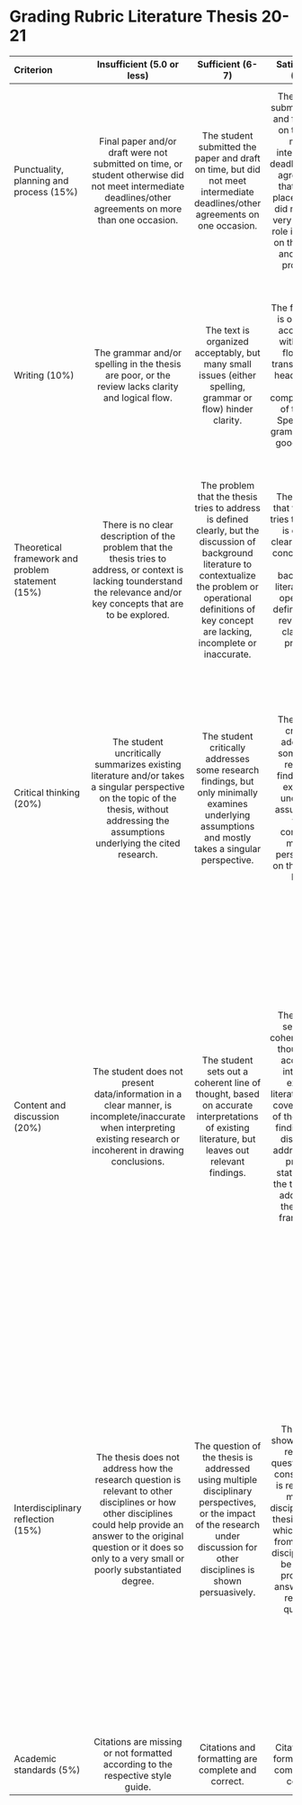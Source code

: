 # Grading Rubric Literature Thesis 20-21

|Criterion|Insufficient (5.0 or less)|Sufficient (6-7)|Satisfactory (7-8)|Good (8-9)|Excellent (9-10)| 
|:--- |:----: |:---:|:---: |:----: |:---: |
|Punctuality, planning and process (15%)|Final paper and/or draft were not submitted on time, or student otherwise did not meet intermediate deadlines/other agreements on more than one occasion.|The student submitted the paper and draft on time, but did not meet intermediate deadlines/other agreements on one occasion.|The student submitted draft and final work on time and met all intermediate deadlines/other agreements that were in place. Student did not take a very proactive role in working on the project and solving problems.|The student submitted draft and final work in time and took a proactive stance towards work that needed to be done and problems that needed to be solved.|The student submitted draft and final work in time and was very proactive during the whole process of creating the thesis, foreseeing issues and possible solutions and acting accordingly to solve them ahead of time.|
|Writing (10%)|The grammar and/or spelling in the thesis are poor, or the review lacks clarity and logical flow.|The text is organized acceptably, but many small issues (either spelling, grammar or flow) hinder clarity.|The final paper is organized acceptably, with logical flows and transitions and headings that ease comprehension of the text. Spelling and grammar are of good quality.|The final paper is very well organized. The writing is clear, parsimonious and makes good use of logical flow. Headings are helpful and used consistently.|The final paper is very well organized. The writing is clear, parsimonious and makes good use of logical flow. Headings are helpful and used consistently. Thoughts are articulated very well, leading to highly effective communication.|
|Theoretical framework and problem statement (15%)|There is no clear description of the problem that the thesis tries to address, or context is lacking tounderstand the relevance and/or key concepts that are to be explored.|The problem that the thesis tries to address is defined clearly, but the discussion of background literature to contextualize the problem or operational definitions of key concept are lacking, incomplete or inaccurate.|The problem that the thesis tries to address is defined clearly and key concepts from the background literature and operational definitions are reviewed to clarify the problem.|The problem that the thesis tries to address is defined clearly, operational definitions are given and the student has integrated a variety of sources to properly contextualize said problem.|The student has not only given clear operational definitions and an integrated theoretical framework that draws on a variety of sources, but also identified an important problem that warrants the literature research.|
|Critical thinking (20%)|The student uncritically summarizes existing literature and/or takes a singular perspective on the topic of the thesis, without addressing the assumptions underlying the cited research.|The student critically addresses some research findings, but only minimally examines underlying assumptions and mostly takes a singular perspective.|The student critically addresses some of the research findings and examines underlying assumptions, while comparing multiple perspectives on the topic at hand.|The student critically addresses the research body under examination and takes a clear position by comparing multiple perspectives and questioning underlying assumptions.|The student shifts the thinking of the reader by critically examining the existing literature and taking a well-reasoned stance, based on a comparison between multiple perspectives. This student questions underlying assumptions and adds original thought.|
|Content and discussion (20%)|The student does not present data/information in a clear manner, is incomplete/inaccurate when interpreting existing research or incoherent in drawing conclusions.|The student sets out a coherent line of thought, based on accurate interpretations of existing literature, but leaves out relevant findings.|The student sets out a coherent line of thought and accurately interprets existing literature, while covering most of the relevant findings. The discussion addresses the problem statement of the thesis and adds to the theoretical framework.|The student sets out a coherent line of thought and interprets existing research accurately, while clearly showing the connections between them to make an argument. No relevant findings are missing, nor are irrelevant findings discussed. The discussion addresses the problem statement of the thesis and adds to the theoretical framework.|The student sets out a coherent line of thought and interprets existing research accurately, while clearly showing the connections between them to make an argument. No relevant findings are missing, nor are irrelevant findings discussed. The discussion addresses the problem statement of the thesis and adds to the theoretical framework, while also making clear suggestions for future, follow-up research.|
|Interdisciplinary reflection (15%)|The thesis does not address how the research question is relevant to other disciplines or how other disciplines could help provide an answer to the original question or it does so only to a very small or poorly substantiated degree.|The question of the thesis is addressed using multiple disciplinary perspectives, or the impact of the research under discussion for other disciplines is shown persuasively.|The thesis shows how the research question under consideration is relevant to multiple disciplines. The thesis clarifies which insights from different disciplines can be used to provide an answer to the research question.|The thesis shows how the research question under consideration is relevant to multiple disciplines. The thesis clarifies which insights from different disciplines can be used to answer the research question and integrates these insights to arrive at a (tentative) interdisciplinary answer.|The thesis shows how the research question under consideration is relevant to multiple disciplines. The thesis clarifies which insights from different disciplines can be used to answer the research question and integrates these insights to arrive at a (tentative) interdisciplinary answer. The thesis explicitizes which different disciplinary insights complement each other, which ones exist at odds which each other and how future research or reasoning might resolve outstanding issues.|
|Academic standards (5%)|Citations are missing or not formatted according to the respective style guide.|Citations and formatting are complete and correct.|Citations and formatting are complete and correct.|Citations and formatting are complete and correct.|Citations and formatting are complete and correct.|


